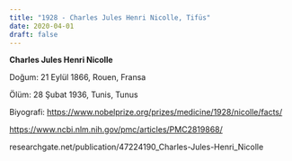 ```yaml
---
title: "1928 - Charles Jules Henri Nicolle, Tifüs"
date: 2020-04-01
draft: false
---
```


**Charles Jules Henri Nicolle**

Doğum: 21 Eylül 1866, Rouen, Fransa

Ölüm: 28 Şubat 1936, Tunis, Tunus

Biyografi: <https://www.nobelprize.org/prizes/medicine/1928/nicolle/facts/>

<https://www.ncbi.nlm.nih.gov/pmc/articles/PMC2819868/>

researchgate.net/publication/47224190_Charles-Jules-Henri_Nicolle